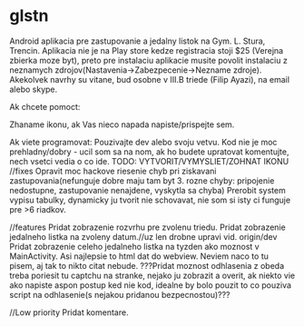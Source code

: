 glstn
=====

Android aplikacia pre zastupovanie a jedalny listok na Gym. L. Stura, Trencin.
Aplikacia nie je na Play store kedze registracia stoji $25 (Verejna zbierka moze byt), preto pre instalaciu aplikacie musite povolit instalaciu z neznamych zdrojov(Nastavenia->Zabezpecenie->Nezname zdroje).
Akekolvek navrhy su vitane, bud osobne v III.B triede (Filip Ayazi), na email alebo skype.

Ak chcete pomoct:

Zhaname ikonu, ak Vas nieco napada napiste/prispejte sem.

Ak viete programovat:
Pouzivajte dev alebo svoju vetvu.
Kod nie je moc prehladny/dobry - ucil som sa na nom, ak ho budete upratovat komentujte, nech vsetci vedia o co ide.
TODO:
VYTVORIT/VYMYSLIET/ZOHNAT IKONU
//fixes
Opravit moc hackove riesenie chyb pri ziskavani zastupovania(nefunguje dobre maju tam byt 3. rozne chyby: pripojenie nedostupne, zastupovanie nenajdene, vyskytla sa chyba)
Prerobit system vypisu tabulky, dynamicky ju tvorit nie schovavat, nie som si isty ci funguje pre >6 riadkov.

//features
Pridat zobrazenie rozvrhu pre zvolenu triedu.
Pridat zobrazenie jedalneho listka na zvoleny datum.//uz len drobne upravi vid. origin/dev
Pridat zobrazenie celeho jedalneho listka na tyzden ako moznost v MainActivity. Asi najlepsie to html dat do webview. Neviem naco to tu pisem, aj tak to nikto citat nebude. 
???Pridat moznost odhlasenia z obeda treba poriesit tu captchu na stranke, nejako ju zobrazit a overit, ak niekto vie ako napiste aspon postup ked nie kod, idealne by bolo pouzit to co pouziva script na odhlasenie(s nejakou pridanou bezpecnostou)???

//Low priority
Pridat komentare.
